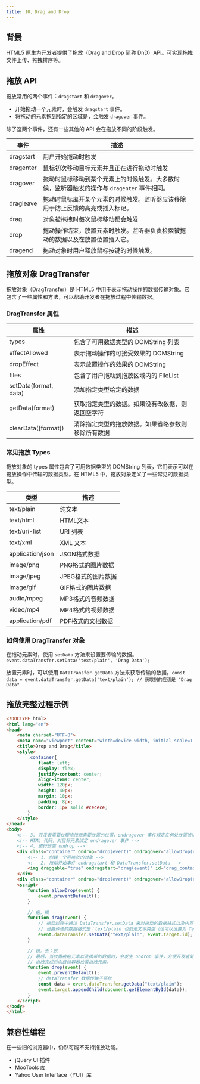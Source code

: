 ```yaml
---
title: 10、Drag and Drop
---
```


## 背景

HTML5 原生为开发者提供了拖放（Drag and Drop 简称 DnD）API。可实现拖拽文件上传、拖拽排序等。

## 拖放 API

拖放常用的两个事件：`dragstart` 和 `dragover`。

- 开始拖动一个元素时，会触发 `dragstart` 事件。
- 将拖动的元素拖到指定的区域是，会触发 `dragover` 事件。

除了这两个事件，还有一些其他的 API 会在拖放不同的阶段触发。

事件|描述
---|---
dragstart|用户开始拖动时触发
dragenter|鼠标初次移动目标元素并且正在进行拖动时触发
dragover|拖动时鼠标移动到某个元素上的时候触发。大多数时候，监听器触发的操作与 `dragenter` 事件相同。
dragleave|拖动时鼠标离开某个元素的时候触发。监听器应该移除用于防止反馈的高亮或插入标记。
drag|对象被拖拽时每次鼠标移动都会触发
drop|拖动操作结束，放置元素时触发。监听器负责检索被拖动的数据以及在放置位置插入它。
dragend|拖动对象时用户释放鼠标按键的时候触发。

## 拖放对象 DragTransfer

拖放对象（DragTransfer）是 HTML5 中用于表示拖动操作的数据传输对象。它包含了一些属性和方法，可以帮助开发者在拖放过程中传输数据。

### DragTransfer 属性

属性|描述
---|---
types|包含了可用数据类型的 DOMString 列表
effectAllowed|表示拖动操作的可接受效果的 DOMString
dropEffect|表示放置操作的效果的 DOMString
files|包含了用户拖动到拖放区域内的 FileList
setData(format, data)|添加指定类型给定的数据
getData(format)|获取指定类型的数据。如果没有改数据，则返回空字符
clearData([format])|清除指定类型的拖放数据。如果省略参数则移除所有数据

### 常见拖放 Types

拖放对象的 types 属性包含了可用数据类型的 DOMString 列表，它们表示可以在拖放操作中传输的数据类型。在 HTML5 中，拖放对象定义了一些常见的数据类型。

类型|描述
---|---
text/plain|纯文本
text/html|HTML文本
text/uri-list|URI 列表
text/xml|XML 文本
application/json|JSON格式数据
image/png| PNG格式的图片数据
image/jpeg|JPEG格式的图片数据
image/gif|GIF格式的图片数据
audio/mpeg|MP3格式的音频数据
video/mp4|MP4格式的视频数据
application/pdf|PDF格式的文档数据

### 如何使用 DragTransfer 对象

在拖动元素时，使用 `setData` 方法来设置要传输的数据。 `event.dataTransfer.setData('text/plain', 'Drag Data');`

放置元素时，可以使用 `DataTransfer.getData` 方法来获取传输的数据。`const data = event.dataTransfer.getData('text/plain'); // 获取到的应该是 "Drag Data"`

## 拖放完整过程示例

```html
<!DOCTYPE html>
<html lang="en">
<head>
    <meta charset="UTF-8">
    <meta name="viewport" content="width=device-width, initial-scale=1.0">
    <title>Drop and Drag</title>
    <style>
        .container{ 
            float: left;
            display: flex;
            justify-content: center;
            align-items: center;
            width: 120px;
            height: 40px;
            margin: 10px;
            padding: 8px;
            border: 1px solid #cecece;
        }
    </style>
</head>
<body>
    <!-- 3. 开发者需要处理拖拽元素要放置的位置，ondragover 事件规定在何处放置被拖动的数据。 -->
    <!-- HTML 代码，对目标元素绑定 ondragover 事件 -->
    <!-- 4. 进行放置 ondrop -->
    <div class="container" ondrop="drop(event)" ondragover="allowDrop(event)">
        <!-- 1. 创建一个可拖放的对象 -->
        <!-- 2. 拖动开始事件 ondragstart 和 DataTransfer.setData -->
        <img draggable="true" ondragstart="drag(event)" id="drag_container1" width="100" height="32" src="https://lf-cdn-tos.bytescm.com/obj/static/xitu_extension/static/brand.82c24770.svg">
    </div>
    <div class="container" ondrop="drop(event)" ondragover="allowDrop(event)"></div>
    <script>
        function allowDrop(event) {
            event.preventDefault();
        }

        // 拖，拽
        function drag(event) {
            // 拖动过程中通过 DataTransfer.setData 来对拖动的数据格式以及内容做处理
            // 设置传递的数据格式是：text/plain 也就是文本类型（也可以设置为 Text），传递的数据内容是元素的 id。
            event.dataTransfer.setData("text/plain", event.target.id);
        }

        // 投，丢；放
        // 最后，当放置被拖元素以及携带的数据时，会发生 ondrop 事件，方便开发者处理元素拖放后要处理的回调内容。
        // 拖拽完成后向目标容器放置拖拽元素。
        function drop(event) {
            event.preventDefault();
            // dataTransfer 数据传输子系统
            const data = event.dataTransfer.getData("text/plain");
            event.target.appendChild(document.getElementById(data));
        }
    </script>
</body>
</html>
```

## 兼容性编程

在一些旧的浏览器中，仍然可能不支持拖放功能。

- jQuery UI 插件
- MooTools 库
- Yahoo User Interface（YUI）库
